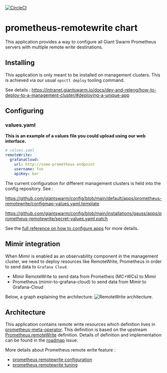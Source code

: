 [![CircleCI](https://dl.circleci.com/status-badge/img/gh/giantswarm/prometheus-remotewrite/tree/main.svg?style=svg&circle-token=a8dd07e3519331cc58fdc3bcd57d36d9702c5f59)](https://dl.circleci.com/status-badge/redirect/gh/giantswarm/prometheus-remotewrite/tree/main)

# prometheus-remotewrite chart

This application provides a way to configure all Giant Swarm Prometheus servers with multiple remote write destinations.

## Installing

This application is only meant to be installed on management clusters. This is achieved via our usual `opsctl deploy` tooling command.

See details : https://intranet.giantswarm.io/docs/dev-and-releng/how-to-deploy-to-a-management-cluster/#deploying-a-unique-app

## Configuring

### values.yaml

**This is an example of a values file you could upload using our web interface.**

```yaml
# values.yaml
remoteWrite:
  grafanaCloud:
    url: http://some-prometheus.endpoint
    username: foo
    apiKey: bar
```

The current configuration for different management clusters is held into the config repository. See :

https://github.com/giantswarm/config/blob/main/default/apps/prometheus-remotewrite/configmap-values.yaml.template

https://github.com/giantswarm/config/blob/main/installations/gauss/apps/prometheus-remotewrite/secret-values.yaml.patch

See the [full reference on how to configure apps](https://docs.giantswarm.io/app-platform/app-configuration/) for more details.

## Mimir integration

When Mimir is enabled as an observability component in the management cluster, we need to deploy resources like RemoteWrite, Prometheus in order to send data to `Grafana Cloud`.

- Mimir RemoteWrite to send data from Prometheis (MC+WCs) to Mimir
- Prometheus (mimir-to-grafana-cloud) to send data from Mimir to Grafana-Cloud

Below, a graph explaining the architecture:
![RemoteWrite architecture](/remotewrite-architecture.png "RemoteWrite architecture").

## Architecture

This application contains remote write resources which definition lives in [prometheus-meta-operator][prometheus-meta-operator]. This definition is based on the upstream [Prometheus.remoteWrite][prometheus remotewrite spec] definition. Details of definition and implementation can be found in the [roadmap][roadmap] issue.

More details about Prometheus remote write feature :

- [prometheus remotewrite configuration](https://prometheus.io/docs/prometheus/latest/configuration/configuration/#remote_write)
- [prometheus remotewrite tuning](https://prometheus.io/docs/practices/remote_write/)

[prometheus remotewrite spec]: https://github.com/prometheus-operator/prometheus-operator/blob/main/Documentation/api.md#remotewritespec
[prometheus-meta-operator]: https://github.com/giantswarm/prometheus-meta-operator#remotewrite-crs
[roadmap]: https://github.com/giantswarm/roadmap/issues/496
